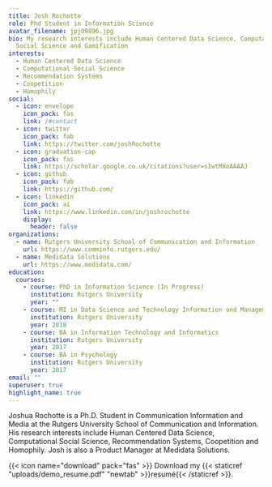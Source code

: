 ```yaml
---
title: Josh Rochotte
role: Phd Student in Information Science
avatar_filename: jpj09896.jpg
bio: My research interests include Human Centered Data Science, Computational
  Social Science and Gamification
interests:
  - Human Centered Data Science
  - Computational Social Science
  - Recommendation Systems
  - Coopetition
  - Homophily
social:
  - icon: envelope
    icon_pack: fas
    link: /#contact
  - icon: twitter
    icon_pack: fab
    link: https://twitter.com/joshRochotte
  - icon: graduation-cap
    icon_pack: fas
    link: https://scholar.google.co.uk/citations?user=sIwtMXoAAAAJ
  - icon: github
    icon_pack: fab
    link: https://github.com/
  - icon: linkedin
    icon_pack: ai
    link: https://www.linkedin.com/in/joshrochotte
    display:
      header: false
organizations:
  - name: Rutgers University School of Communication and Information
    url: https://www.comminfo.rutgers.edu/
  - name: Medidata Solutions
    url: https://www.medidata.com/
education:
  courses:
    - course: PhD in Information Science (In Progress)
      institution: Rutgers University
      year: ""
    - course: MI in Data Science and Technology Information and Management (TIM)
      institution: Rutgers University
      year: 2018
    - course: BA in Information Technology and Informatics
      institution: Rutgers University
      year: 2017
    - course: BA in Psychology
      institution: Rutgers University
      year: 2017
email: ""
superuser: true
highlight_name: true
---
```

Joshua Rochotte  is a Ph.D. Student in Communication Information and Media at the Rutgers University School of Communication and Information. His research interests include Human Centered Data Science, Computational Social Science, Recommendation Systems, Coopetition and Homophily. Josh is also a Product Manager at Medidata Solutions.

{{< icon name="download" pack="fas" >}} Download my {{< staticref "uploads/demo_resume.pdf" "newtab" >}}resumé{{< /staticref >}}.